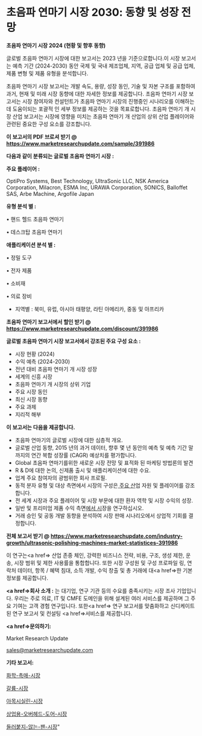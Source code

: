 # 초음파 연마기 시장 2030: 동향 및 성장 전망

<strong>초음파 연마기 시장 2024 (현황 및 향후 동향)</strong>

글로벌 초음파 연마기 시장에 대한 보고서는 2023 년을 기준으로합니다.이 시장 보고서는 예측 기간 (2024-2030) 동안 국제 및 국내 제조업체, 지역, 공급 업체 및 공급 업체, 제품 변형 및 제품 유형을 분석합니다.

초음파 연마기 시장 보고서는 개발 속도, 용량, 성장 동인, 기술 및 자본 구조를 포함하여 과거, 현재 및 미래 시장 동향에 대한 자세한 정보를 제공합니다. 초음파 연마기 시장 보고서는 시장 참여자와 컨설턴트가 초음파 연마기 시장의 진행중인 시나리오를 이해하는 데 도움이되는 포괄적 인 세부 정보를 제공하는 것을 목표로합니다. 초음파 연마기 개 시장 산업 보고서는 시장에 영향을 미치는 초음파 연마기 개 산업의 상위 산업 플레이어와 관련된 중요한 구성 요소를 강조합니다.



<strong>이 보고서의 PDF 브로셔 받기 @ <a href=https://www.marketresearchupdate.com/sample/391986>https://www.marketresearchupdate.com/sample/391986</a></strong>



<strong>다음과 같이 분류되는 글로벌 초음파 연마기 시장 :</strong>



<strong>주요 플레이어 :</strong>

OptiPro Systems, Best Technology, UltraSonic LLC, NSK America Corporation, Milacron, ESMA Inc, URAWA Corporation, SONICS, Balloffet SAS, Arbe Machine, Argofile Japan



<strong>유형 분석 별 :</strong>

• 핸드 헬드 초음파 연마기

• 데스크탑 초음파 연마기



<strong>애플리케이션 분석 별 :</strong>

• 정밀 도구

• 전자 제품

• 소비재

• 의료 장비

<ul>
  <li>지역별 : 북미, 유럽, 아시아 태평양, 라틴 아메리카, 중동 및 아프리카</li>
</ul>


<strong>초음파 연마기 보고서에서 할인 받기 @ <a href=https://www.marketresearchupdate.com/discount/391986>https://www.marketresearchupdate.com/discount/391986</a></strong>



<strong>글로벌 초음파 연마기 시장 보고서에서 강조된 주요 구성 요소 :</strong>
<ul>
  <li>시장 현황 (2024)</li>
  <li>수익 예측 (2024-2030)</li>
  <li>전년 대비 초음파 연마기 개 시장 성장</li>
  <li>세계의 신흥 시장</li>
  <li>초음파 연마기 개 시장의 상위 기업</li>
  <li>주요 시장 동인</li>
  <li>최신 시장 동향</li>
  <li>주요 과제</li>
  <li>지리적 해부</li>
</ul>


<strong>이 보고서는 다음을 제공합니다.</strong>
<ul>
  <li>초음파 연마기의 글로벌 시장에 대한 심층적 개요.</li>
  <li>글로벌 산업 동향, 2015 년의 과거 데이터, 향후 몇 년 동안의 예측 및 예측 기간 말까지의 연간 복합 성장률 (CAGR) 예상치를 평가합니다.</li>
  <li>Global 초음파 연마기를위한 새로운 시장 전망 및 표적화 된 마케팅 방법론의 발견</li>
  <li>R &amp; D에 대한 논의, 신제품 출시 및 애플리케이션에 대한 수요.</li>
  <li>업계 주요 참여자의 광범위한 회사 프로필.</li>
  <li>동적 분자 유형 및 대상 측면에서 시장의 구성은<a href=> 주요 산</a>업 자원 및 플레이어를 강조합니다.</li>
  <li>전 세계 시장과 주요 플레이어 및 시장 부문에 대한 환자 역학 및 시장 수익의 성장.</li>
  <li>일반 및 프리미엄 제품 수익 측면<a href=>에서 시</a>장을 연구하십시오.</li>
  <li>거래 승인 및 공동 개발 동향을 분석하여 시장 판매 시나리오에서 상업적 기회를 결정합니다.</li>
</ul>



<strong>전체 보고서 받기 @ <a href=https://www.marketresearchupdate.com/industry-growth/ultrasonic-polishing-machines-market-statistices-391986>https://www.marketresearchupdate.com/industry-growth/ultrasonic-polishing-machines-market-statistices-391986</a></strong>

이 연구는<a href=> 산업 존중</a> 체인, 강력한 비즈니스 전략, 비용, 구조, 생성 제한, 운송, 시장 범위 및 제한 사용률을 통합합니다. 또한 시장 구성원 및 구성 프로파일 링, 연락처 데이터, 항목 / 혜택 침대, 소득 개발, 수익 창출 및 총 거래에 대<a href=>한 기본 </a>정보를 제공합니다.



<strong><a href=>회사 소</a>개 :</strong>
는 대기업, 연구 기관 등의 수요를 충족시키는 시장 조사 기업입니다. 우리는 주로 의료, IT 및 CMFE 도메인을 위해 설계된 여러 서비스를 제공하며 그 주요 기여는 고객 경험 연구입니다. 또한<a href=> 연구 보</a>고서를 맞춤화하고 신디케이트 된 연구 보고서 및 컨설팅 <a href=>서비스</a>를 제공합니다.



<strong><a href=>문의하기:</a></strong>

Market Research Update

sales@marketresearchupdate.com



<strong>기타 보고서:</strong>

<a href=https://www.linkedin.com/pulse/화학-촉매-시장-진입-전략-및-위험-평가2029년-trend-tracking-tips-360-analysis/>화학-촉매-시장</a>

<a href=https://www.linkedin.com/pulse/갈륨-시장-규모-및-성장-2023-survey-savvy-insights-360-analysis-itngf/>갈륨-시장</a>

<a href=https://www.linkedin.com/pulse/아목시실린-시장-경쟁-분석-및-성장-잠재력-2029-isdailynews-w5vhf/>아목시실린-시장</a>

<a href=https://www.linkedin.com/pulse/상업용-오버헤드-도어-시장-경쟁-분석-및-성장-잠재력-2030-73ugf/>상업용-오버헤드-도어-시장</a>

<a href=https://www.linkedin.com/pulse/들러붙지-않는-팬-시장-진입-전략-및-위험-평가2029년-trendsetters-talk-360-analysis-2w2kf/>들러붙지-않는-팬-시장</a>"

